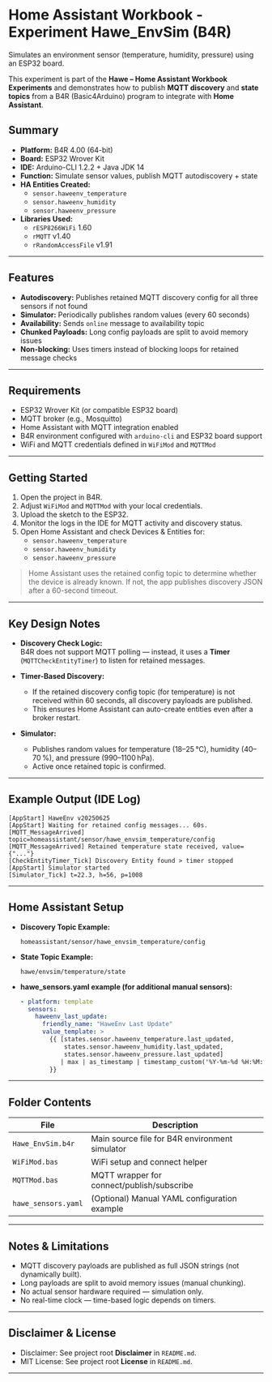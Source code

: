 # Home Assistant Workbook - Experiment Hawe_EnvSim (B4R)

Simulates an environment sensor (temperature, humidity, pressure) using an ESP32 board.

This experiment is part of the **Hawe – Home Assistant Workbook Experiments** and demonstrates how to publish **MQTT discovery** and **state topics** from a B4R (Basic4Arduino) program to integrate with **Home Assistant**.

## Summary

- **Platform:** B4R 4.00 (64-bit)
- **Board:** ESP32 Wrover Kit
- **IDE:** Arduino-CLI 1.2.2 + Java JDK 14
- **Function:** Simulate sensor values, publish MQTT autodiscovery + state
- **HA Entities Created:**
  - `sensor.haweenv_temperature`
  - `sensor.haweenv_humidity`
  - `sensor.haweenv_pressure`
- **Libraries Used:**
  - `rESP8266WiFi` 1.60
  - `rMQTT` v1.40
  - `rRandomAccessFile` v1.91

---

## Features

- **Autodiscovery:** Publishes retained MQTT discovery config for all three sensors if not found
- **Simulator:** Periodically publishes random values (every 60 seconds)
- **Availability:** Sends `online` message to availability topic
- **Chunked Payloads:** Long config payloads are split to avoid memory issues
- **Non-blocking:** Uses timers instead of blocking loops for retained message checks

---

## Requirements

- ESP32 Wrover Kit (or compatible ESP32 board)
- MQTT broker (e.g., Mosquitto)
- Home Assistant with MQTT integration enabled
- B4R environment configured with `arduino-cli` and ESP32 board support
- WiFi and MQTT credentials defined in `WiFiMod` and `MQTTMod`

---

## Getting Started

1. Open the project in B4R.
2. Adjust `WiFiMod` and `MQTTMod` with your local credentials.
3. Upload the sketch to the ESP32.
4. Monitor the logs in the IDE for MQTT activity and discovery status.
5. Open Home Assistant and check Devices & Entities for:
   - `sensor.haweenv_temperature`
   - `sensor.haweenv_humidity`
   - `sensor.haweenv_pressure`

> Home Assistant uses the retained config topic to determine whether the device is already known. If not, the app publishes discovery JSON after a 60-second timeout.

---

## Key Design Notes

- **Discovery Check Logic:**  
  B4R does not support MQTT polling — instead, it uses a **Timer** (`MQTTCheckEntityTimer`) to listen for retained messages.

- **Timer-Based Discovery:**  
  - If the retained discovery config topic (for temperature) is not received within 60 seconds, all discovery payloads are published.
  - This ensures Home Assistant can auto-create entities even after a broker restart.

- **Simulator:**  
  - Publishes random values for temperature (18–25 °C), humidity (40–70 %), and pressure (990–1100 hPa).
  - Active once retained topic is confirmed.

---

## Example Output (IDE Log)

```text
[AppStart] HaweEnv v20250625
[AppStart] Waiting for retained config messages... 60s.
[MQTT_MessageArrived] topic=homeassistant/sensor/hawe_envsim_temperature/config
[MQTT_MessageArrived] Retained temperature state received, value={"..."}
[CheckEntityTimer_Tick] Discovery Entity found > timer stopped
[AppStart] Simulator started
[Simulator_Tick] t=22.3, h=56, p=1008
```

---

## Home Assistant Setup

- **Discovery Topic Example:**
  ```
  homeassistant/sensor/hawe_envsim_temperature/config
  ```

- **State Topic Example:**
  ```
  hawe/envsim/temperature/state
  ```

- **hawe_sensors.yaml example (for additional manual sensors):**
  ```yaml
  - platform: template
    sensors:
      haweenv_last_update:
        friendly_name: "HaweEnv Last Update"
        value_template: >
          {{ [states.sensor.haweenv_temperature.last_updated,
              states.sensor.haweenv_humidity.last_updated,
              states.sensor.haweenv_pressure.last_updated]
             | max | as_timestamp | timestamp_custom('%Y-%m-%d %H:%M:%S', true)
          }}
  ```

---

## Folder Contents

| File                      | Description                                   |
|---------------------------|-----------------------------------------------|
| `Hawe_EnvSim.b4r`         | Main source file for B4R environment simulator |
| `WiFiMod.bas`             | WiFi setup and connect helper                 |
| `MQTTMod.bas`             | MQTT wrapper for connect/publish/subscribe    |
| `hawe_sensors.yaml`       | (Optional) Manual YAML configuration example  |

---

## Notes & Limitations

- MQTT discovery payloads are published as full JSON strings (not dynamically built).
- Long payloads are split to avoid memory issues (manual chunking).
- No actual sensor hardware required — simulation only.
- No real-time clock — time-based logic depends on timers.

---

## Disclaimer & License

- Disclaimer: See project root **Disclaimer** in `README.md`.
- MIT License: See project root **License** in `README.md`.

---
